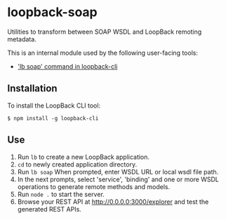 # loopback-soap

Utilities to transform between SOAP WSDL and LoopBack remoting metadata.

This is an internal module used by the following user-facing tools:

 - ['lb soap' command in loopback-cli](https://github.com/strongloop/loopback-cli)


## Installation

To install the LoopBack CLI tool:

```
$ npm install -g loopback-cli
```

## Use


 1. Run `lb` to create a new LoopBack application.
 2. `cd` to newly created application directory.
 3. Run `lb soap` When prompted, enter WSDL URL or local wsdl file path.
 5. In the next prompts, select 'service', 'binding' and one or more WSDL operations to generate remote methods and models.
 4. Run `node .` to start the server.
 5. Browse your REST API at http://0.0.0.0:3000/explorer and test the generated REST APIs.


